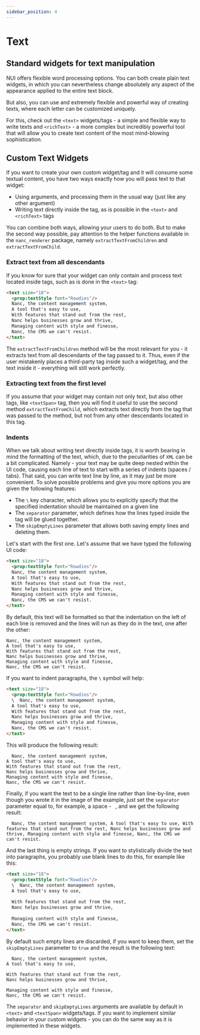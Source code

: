 ```yaml
---
sidebar_position: 4
---
```


# Text

## Standard widgets for text manipulation

NUI offers flexible word processing options. You can both create plain text widgets, in which you can nevertheless change absolutely any aspect of the appearance applied to the entire text block.

But also, you can use and extremely flexible and powerful way of creating texts, where each letter can be customized uniquely.

For this, check out the `<text>` widgets/tags - a simple and flexible way to write texts and `<richText>` - a more complex but incredibly powerful tool that will allow you to create text content of the most mind-blowing sophistication.

## Custom Text Widgets

If you want to create your own custom widget/tag and it will consume some textual content, you have two ways exactly how you will pass text to that widget:

- Using arguments, and processing them in the usual way (just like any other argument)
- Writing text directly inside the tag, as is possible in the `<text>` and `<richText>` tags

You can combine both ways, allowing your users to do both. But to make the second way possible, pay attention to the helper functions available in the `nanc_renderer` package, namely `extractTextFromChildren` and `extractTextFromChild`.

### Extract text from all descendants

If you know for sure that your widget can only contain and process text located inside tags, such as is done in the `<text>` tag:

```html
<text size="18">
  <prop:textStyle font="Rowdies"/>
  Nanc, the content management system,
  A tool that's easy to use,
  With features that stand out from the rest,
  Nanc helps businesses grow and thrive,
  Managing content with style and finesse,
  Nanc, the CMS we can't resist.
</text>
```

The `extractTextFromChildren` method will be the most relevant for you - it extracts text from all descendants of the tag passed to it. Thus, even if the user mistakenly places a third-party tag inside such a widget/tag, and the text inside it - everything will still work perfectly.

### Extracting text from the first level

If you assume that your widget may contain not only text, but also other tags, like `<textSpan>` tag, then you will find it useful to use the second method `extractTextFromChild`, which extracts text directly from the tag that was passed to the method, but not from any other descendants located in this tag.

### Indents

When we talk about writing text directly inside tags, it is worth bearing in mind the formatting of the text, which, due to the peculiarities of `XML` can be a bit complicated. Namely - your text may be quite deep nested within the UI code, causing each line of text to start with a series of indents (spaces / tabs). That said, you can write text line by line, as it may just be more convenient. To solve possible problems and give you more options you are given the following features:

- The `\` key character, which allows you to explicitly specify that the specified indentation should be maintained on a given line
- The `separator` parameter, which defines how the lines typed inside the tag will be glued together.
- The `skipEmptyLines` parameter that allows both saving empty lines and deleting them.

Let's start with the first one. Let's assume that we have typed the following UI code:

```html
<text size="18">
  <prop:textStyle font="Rowdies"/>
  Nanc, the content management system,
  A tool that's easy to use,
  With features that stand out from the rest,
  Nanc helps businesses grow and thrive,
  Managing content with style and finesse,
  Nanc, the CMS we can't resist.
</text>
```

By default, this text will be formatted so that the indentation on the left of each line is removed and the lines will run as they do in the text, one after the other:

```text.
Nanc, the content management system,
A tool that's easy to use,
With features that stand out from the rest,
Nanc helps businesses grow and thrive,
Managing content with style and finesse,
Nanc, the CMS we can't resist.
```

If you want to indent paragraphs, the `\` symbol will help:

```html
<text size="18">
  <prop:textStyle font="Rowdies"/>
  \  Nanc, the content management system,
  A tool that's easy to use,
  With features that stand out from the rest,
  Nanc helps businesses grow and thrive,
  Managing content with style and finesse,
  Nanc, the CMS we can't resist.
</text>
```

This will produce the following result:

```text
  Nanc, the content management system,
A tool that's easy to use,
With features that stand out from the rest,
Nanc helps businesses grow and thrive,
Managing content with style and finesse,
Nanc, the CMS we can't resist.
```

Finally, if you want the text to be a single line rather than line-by-line, even though you wrote it in the image of the example, just set the `separator` parameter equal to, for example, a space - ` `, and we get the following result:

```text
  Nanc, the content management system, A tool that's easy to use, With features that stand out from the rest, Nanc helps businesses grow and thrive, Managing content with style and finesse, Nanc, the CMS we can't resist.
```

And the last thing is empty strings. If you want to stylistically divide the text into paragraphs, you probably use blank lines to do this, for example like this:

```html
<text size="18">
  <prop:textStyle font="Rowdies"/>
  \  Nanc, the content management system,
  A tool that's easy to use,
  
  With features that stand out from the rest,
  Nanc helps businesses grow and thrive,
  
  Managing content with style and finesse,
  Nanc, the CMS we can't resist.
</text>
```

By default such empty lines are discarded, if you want to keep them, set the `skipEmptyLines` parameter to `true` and the result is the following text:

```text
  Nanc, the content management system,
A tool that's easy to use,

With features that stand out from the rest,
Nanc helps businesses grow and thrive,

Managing content with style and finesse,
Nanc, the CMS we can't resist.
```

The `separator` and `skipEmptyLines` arguments are available by default in `<text>` and `<textSpan>` widgets/tags. If you want to implement similar behavior in your custom widgets - you can do the same way as it is implemented in these widgets.